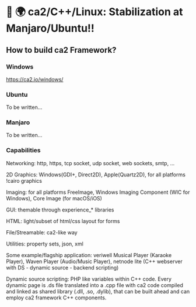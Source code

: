 # 🌌 🌍 ca2/C++/Linux: Stabilization at Manjaro/Ubuntu!!

## How to build ca2 Framework?

### Windows

https://ca2.io/windows/

### Ubuntu

To be written...

### Manjaro

To be written...




### Capabilities

Networking: http, https, tcp socket, udp socket, web sockets, smtp, ...

2D Graphics: Windows(GDI+, Direct2D), Apple(Quartz2D), for all platforms !cairo graphics

Imaging: for all platforms FreeImage, Windows Imaging Component (WIC for Windows), Core Image (for macOS/iOS)

GUI: themable through experience_* libraries

HTML: light/subset of html/css layout for forms

File/Streamable: ca2-like way

Utilities: property sets, json, xml

Some example/flagship application: veriwell Musical Player (Karaoke Player), Waven Player (Audio/Music Player), netnode lite (C++ webserver with DS - dynamic source - backend scripting)

Dynamic source scripting: PHP like variables within C++ code. Every dynamic page is .ds file translated into a .cpp file with ca2 code compiled and linked as shared library (.dll, .so, .dylib), that can be built ahead and can employ ca2 framework C++ components.



